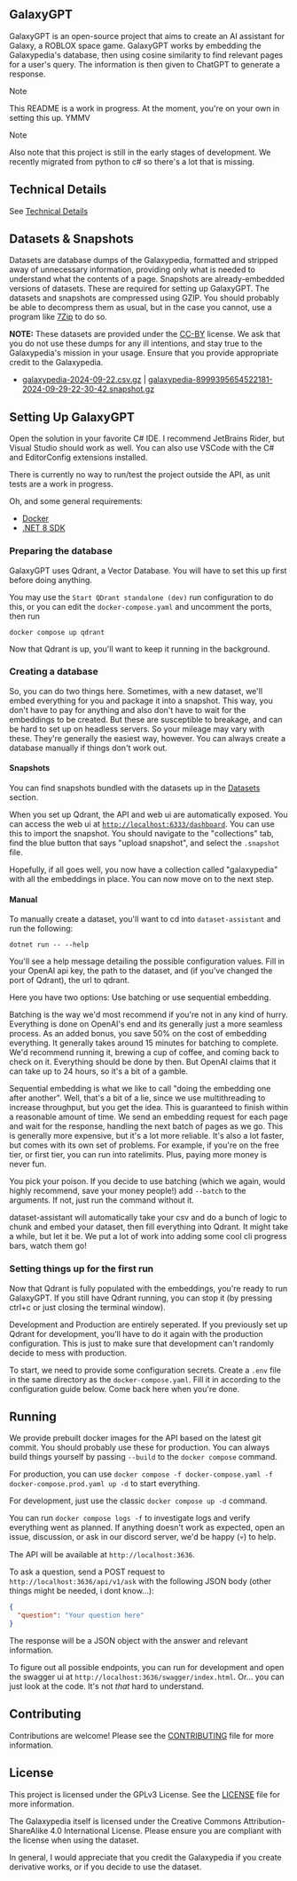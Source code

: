 ## GalaxyGPT
GalaxyGPT is an open-source project that aims to create an AI assistant for Galaxy, a ROBLOX space game. GalaxyGPT works by embedding the Galaxypedia's database, then using cosine similarity to find relevant pages for a user's query. The information is then given to ChatGPT to generate a response.

> [!NOTE]
> This README is a work in progress. At the moment, you're on your own in setting this up. YMMV

> [!NOTE]
> Also note that this project is still in the early stages of development. We recently migrated from python to c# so there's a lot that is missing.

## Technical Details
See [Technical Details](https://blog.smallketchup.ca/galaxypedia/2024/08/14/GalaxyGPT.html#:~:text=in%20your%20pocket!-,technical%20details,-This%20is%20the)

## Datasets & Snapshots
Datasets are database dumps of the Galaxypedia, formatted and stripped away of unnecessary information, providing only what is needed to understand what the contents of a page. Snapshots are already-embedded versions of datasets. These are required for setting up GalaxyGPT. The datasets and snapshots are compressed using GZIP. You should probably be able to decompress them as usual, but in the case you cannot, use a program like [7Zip](https://www.7-zip.org/) to do so.

**NOTE:** These datasets are provided under the [CC-BY](https://creativecommons.org/licenses/by/4.0/) license. We ask that you do not use these dumps for any ill intentions, and stay true to the Galaxypedia's mission in your usage. Ensure that you provide appropriate credit to the Galaxypedia.

- [galaxypedia-2024-09-22.csv.gz](https://github.com/user-attachments/files/17181542/galaxypedia-2024-09-22.csv.gz) | [galaxypedia-8999395654522181-2024-09-29-22-30-42.snapshot.gz](https://github.com/user-attachments/files/17181656/galaxypedia-8999395654522181-2024-09-29-22-30-42.snapshot.gz)


## Setting Up GalaxyGPT
Open the solution in your favorite C# IDE. I recommend JetBrains Rider, but Visual Studio should work as well. You can also use VSCode with the C# and EditorConfig extensions installed.

There is currently no way to run/test the project outside the API, as unit tests are a work in progress.

Oh, and some general requirements:
- [Docker](https://www.docker.com/)
- [.NET 8 SDK](https://dotnet.microsoft.com/en-us/download)

### Preparing the database
GalaxyGPT uses Qdrant, a Vector Database. You will have to set this up first before doing anything.

You may use the `Start QDrant standalone (dev)` run configuration to do this, or you can edit the `docker-compose.yaml` and uncomment the ports, then run
```
docker compose up qdrant
```

Now that Qdrant is up, you'll want to keep it running in the background.
### Creating a database
So, you can do two things here. Sometimes, with a new dataset, we'll embed everything for you and package it into a snapshot. This way, you don't have to pay for anything and also don't have to wait for the embeddings to be created. But these are susceptible to breakage, and can be hard to set up on headless servers. So your mileage may vary with these. They're generally the easiest way, however. You can always create a database manually if things don't work out.

#### Snapshots
You can find snapshots bundled with the datasets up in the [Datasets](#Datasets) section.

When you set up Qdrant, the API and web ui are automatically exposed. You can access the web ui at [`http://localhost:6333/dashboard`](http://localhost:6333/dashboard#/collections). You can use this to import the snapshot. You should navigate to the "collections" tab, find the blue button that says "upload snapshot", and select the `.snapshot` file.

Hopefully, if all goes well, you now have a collection called "galaxypedia" with all the embeddings in place. You can now move on to the next step.

#### Manual
To manually create a dataset, you'll want to cd into `dataset-assistant` and run the following:
```
dotnet run -- --help
```
You'll see a help message detailing the possible configuration values. Fill in your OpenAI api key, the path to the dataset, and (if you've changed the port of Qdrant), the url to qdrant.

Here you have two options: Use batching or use sequential embedding.

Batching is the way we'd most recommend if you're not in any kind of hurry. Everything is done on OpenAI's end and its generally just a more seamless process. As an added bonus, you save 50% on the cost of embedding everything. It generally takes around 15 minutes for batching to complete. We'd recommend running it, brewing a cup of coffee, and coming back to check on it. Everything should be done by then. But OpenAI claims that it can take up to 24 hours, so it's a bit of a gamble.

Sequential embedding is what we like to call "doing the embedding one after another". Well, that's a bit of a lie, since we use multithreading to increase throughput, but you get the idea. This is guaranteed to finish within a reasonable amount of time. We send an embedding request for each page and wait for the response, handling the next batch of pages as we go. This is generally more expensive, but it's a lot more reliable. It's also a lot faster, but comes with its own set of problems. For example, if you're on the free tier, or first tier, you can run into ratelimits. Plus, paying more money is never fun.

You pick your poison. If you decide to use batching (which we again, would highly recommend, save your money people!) add `--batch` to the arguments. If not, just run the command without it.

dataset-assistant will automatically take your csv and do a bunch of logic to chunk and embed your dataset, then fill everything into Qdrant. It might take a while, but let it be. We put a lot of work into adding some cool cli progress bars, watch them go!

### Setting things up for the first run
Now that Qdrant is fully populated with the embeddings, you're ready to run GalaxyGPT. If you still have Qdrant running, you can stop it (by pressing ctrl+c or just closing the terminal window).

Development and Production are entirely seperated. If you previously set up Qdrant for development, you'll have to do it again with the production configuration. This is just to make sure that development can't randomly decide to mess with production.

To start, we need to provide some configuration secrets. Create a `.env` file in the same directory as the `docker-compose.yaml`. Fill it in according to the configuration guide below. Come back here when you're done.

## Running
We provide prebuilt docker images for the API based on the latest git commit. You should probably use these for production. You can always build things yourself by passing `--build` to the `docker compose` command.

For production, you can use `docker compose -f docker-compose.yaml -f docker-compose.prod.yaml up -d` to start everything.

For development, just use the classic `docker compose up -d` command.

You can run `docker compose logs -f` to investigate logs and verify everything went as planned. If anything doesn't work as expected, open an issue, discussion, or ask in our discord server, we'd be happy (💀) to help.

The API will be available at `http://localhost:3636`.

To ask a question, send a POST request to `http://localhost:3636/api/v1/ask` with the following JSON body (other things might be needed, i dont know...):
```json
{
  "question": "Your question here"
}
```
The response will be a JSON object with the answer and relevant information.

To figure out all possible endpoints, you can run for development and open the swagger ui at `http://localhost:3636/swagger/index.html`. Or... you can just look at the code. It's not *that* hard to understand.

## Contributing
Contributions are welcome! Please see the [CONTRIBUTING](CONTRIBUTING.md) file for more information.

## License
This project is licensed under the GPLv3 License. See the [LICENSE](LICENSE) file for more information.

The Galaxypedia itself is licensed under the Creative Commons Attribution-ShareAlike 4.0 International License. Please ensure you are compliant with the license when using the dataset.

In general, I would appreciate that you credit the Galaxypedia if you create derivative works, or if you decide to use the dataset.
